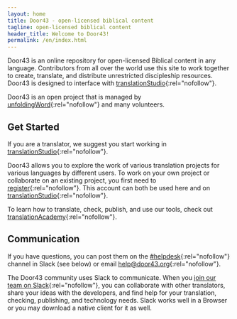 ```yaml
---
layout: home
title: Door43 - open-licensed biblical content
tagline: open-licensed biblical content
header_title: Welcome to Door43!
permalink: /en/index.html
---
```


Door43 is an online repository for open-licensed Biblical content in any language. Contributors from all over the world use this site to work together to create, translate, and distribute unrestricted discipleship resources. Door43 is designed to interface with [translationStudio][ts]{:rel="nofollow"}.

Door43 is an open project that is managed by [unfoldingWord][uw]{:rel="nofollow"} and many volunteers.

## Get Started

If you are a translator, we suggest you start working in [translationStudio][ts]{:rel="nofollow"}.

Door43 allows you to explore the work of various translation projects for various languages by different users. To work on your own project or collaborate on an existing project, you first need to [register][gogs]{:rel="nofollow"}. This account can both be used here and on [translationStudio][ts]{:rel="nofollow"}.

To learn how to translate, check, publish, and use our tools, check out [translationAcademy][ta]{:rel="nofollow"}.

## Communication

If you have questions, you can post them on the [#helpdesk][help]{:rel="nofollow"} channel in Slack (see below) or email [help@door43.org][help-mail]{:rel="nofollow"}.

The Door43 community uses Slack to communicate. When you [join our team on Slack][slack]{:rel="nofollow"}, you can collaborate with other translators, share your ideas with the developers, and find help for your translation, checking, publishing, and technology needs. Slack works well in a Browser or you may download a native client for it as well.

[gogs]: https://git.door43.org/user/sign_up "register"
[help]: https://team43.slack.com/messages/helpdesk "#helpdesk"
[help-mail]: mailto:help@door43.org "help@door43.org"
[slack]: https://door43.org/en/slack "join our team on Slack"
[ta]: https://unfoldingword.org/academy "translationAcademy"
[ts]: https://unfoldingword.org/translationstudio "translationStudio"
[uw]: https://unfoldingword.org/ "unfoldingWord"
